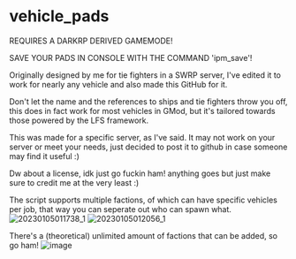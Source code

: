 # vehicle_pads

REQUIRES A DARKRP DERIVED GAMEMODE!

SAVE YOUR PADS IN CONSOLE WITH THE COMMAND 'ipm_save'!

Originally designed by me for tie fighters in a SWRP server, I've edited it to work for nearly any vehicle and also made this GitHub for it.

Don't let the name and the references to ships and tie fighters throw you off, this does in fact work for most vehicles in GMod, but it's tailored towards those powered by the LFS framework.

This was made for a specific server, as I've said. It may not work on your server or meet your needs, just decided to post it to github in case someone may find it useful :)

Dw about a license, idk just go fuckin ham! anything goes but just make sure to credit me at the very least :)

The script supports multiple factions, of which can have specific vehicles per job, that way you can seperate out who can spawn what.
![20230105011738_1](https://github.com/InVaLiD-github/vehicle_pads/assets/53881893/a3651e25-e554-4bcc-bab9-a1eb5c2ae633)
![20230105012056_1](https://github.com/InVaLiD-github/vehicle_pads/assets/53881893/e358b3b9-f14d-4da9-b9e5-5e6162ffc2c3)

There's a (theoretical) unlimited amount of factions that can be added, so go ham!
![image](https://github.com/InVaLiD-github/vehicle_pads/assets/53881893/d08eba3d-80f6-41dc-831a-555c8af66db2)
